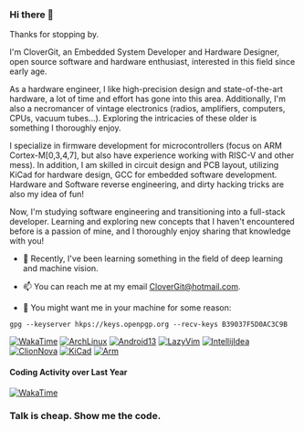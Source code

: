 ### Hi there 👋

Thanks for stopping by.

I'm CloverGit, an Embedded System Developer and Hardware Designer, open source software and hardware enthusiast, interested in this field since early age.

As a hardware engineer, I like high-precision design and state-of-the-art hardware, a lot of time and effort has gone into this area. Additionally, I'm also a necromancer of vintage electronics (radios, amplifiers, computers, CPUs, vacuum tubes...). Exploring the intricacies of these older is something I thoroughly enjoy.

I specialize in firmware development for microcontrollers (focus on ARM Cortex-M[0,3,4,7], but also have experience working with RISC-V and other mess). In addition, I am skilled in circuit design and PCB layout, utilizing KiCad for hardware design, GCC for embedded software development. Hardware and Software reverse engineering, and dirty hacking tricks are also my idea of fun!

Now, I'm studying software engineering and transitioning into a full-stack developer. Learning and exploring new concepts that I haven't encountered before is a passion of mine, and I thoroughly enjoy sharing that knowledge with you!

- 🔭 Recently, I've been learning something in the field of deep learning and machine vision.

- 📫 You can reach me at my email CloverGit@hotmail.com.

- 🔑 You might want me in your machine for some reason:

```shell
gpg --keyserver hkps://keys.openpgp.org --recv-keys B39037F5D0AC3C9B
```

[![WakaTime](https://wakatime.com/badge/user/c61c4f13-2142-4d06-8e37-1a6e2f392992.svg?style=flat-square)](https://wakatime.com/@c61c4f13-2142-4d06-8e37-1a6e2f392992)
[![ArchLinux](https://img.shields.io/badge/Arch_Linux-3783d1?style=flat-square&logo=ArchLinux&logoColor=white)](https://archlinux.org/)
[![Android13](https://img.shields.io/badge/Android13-327555?style=flat-square&logo=Android&logoColor=white)](https://www.android.com/)
[![LazyVim](https://img.shields.io/badge/LazyVim-2e7de9?style=flat-square&logo=LazyVim&logoColor=white)](https://www.lazyvim.org/)
[![IntellijIdea](https://img.shields.io/badge/-Intellij_IDEA-b51651?style=flat-square&logo=IntellijIDEA&logoColor=white)](https://www.jetbrains.com/)
[![ClionNova](https://img.shields.io/badge/-Clion_Nova-7955c6?style=flat-square&logo=CLion&logoColor=white)](https://www.jetbrains.com/)
[![KiCad](https://img.shields.io/badge/-KiCad-2930af?style=flat-square&logo=KiCad&logoColor=white)](https://kicad.org/)
[![Arm](https://img.shields.io/badge/-Arm-0091BD?style=flat-square&logo=Arm&logoColor=fff)](https://www.arm.com/)

#### Coding Activity over Last Year
[![WakaTime](https://wakatime.com/share/@CloverGit/b7888587-5cae-4f80-9f75-a47a989bc595.svg)]()

### **Talk is cheap. Show me the code.**
